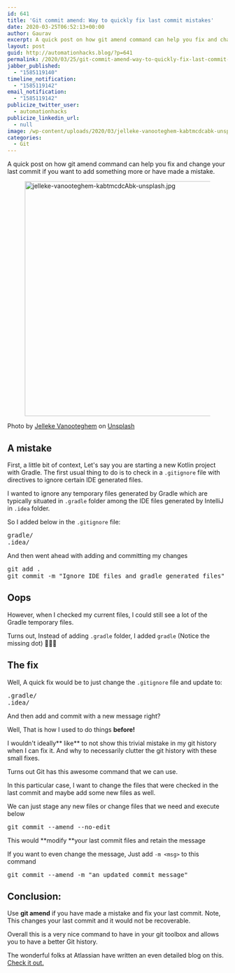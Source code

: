 ```yaml
---
id: 641
title: 'Git commit amend: Way to quickly fix last commit mistakes'
date: 2020-03-25T06:52:13+00:00
author: Gaurav
excerpt: A quick post on how git amend command can help you fix and change your last commit if you want to add something more or have made a mistake.
layout: post
guid: http://automationhacks.blog/?p=641
permalink: /2020/03/25/git-commit-amend-way-to-quickly-fix-last-commit-mistakes/
jabber_published:
  - "1585119140"
timeline_notification:
  - "1585119142"
email_notification:
  - "1585119142"
publicize_twitter_user:
  - automationhacks
publicize_linkedin_url:
  - null
image: /wp-content/uploads/2020/03/jelleke-vanooteghem-kabtmcdcabk-unsplash.jpg
categories:
  - Git
---
```

A quick post on how git amend command can help you fix and change your last commit if you want to add something more or have made a mistake.<figure class="wp-block-image">

<img loading="lazy" width="750" height="536" src="https://i2.wp.com/automationhacks.blog/wp-content/uploads/2020/03/jelleke-vanooteghem-kabtmcdcabk-unsplash.jpg?resize=750%2C536&#038;ssl=1" alt="jelleke-vanooteghem-kabtmcdcAbk-unsplash.jpg" class="wp-image-645" data-recalc-dims="1" /> </figure> 

Photo by&nbsp;[Jelleke Vanooteghem](https://unsplash.com/@ilumire?utm_source=unsplash&utm_medium=referral&utm_content=creditCopyText)&nbsp;on&nbsp;[Unsplash](https://unsplash.com/s/photos/oops?utm_source=unsplash&utm_medium=referral&utm_content=creditCopyText)

## A mistake

First, a little bit of context, Let's say you are starting a new Kotlin project with Gradle. The first usual thing to do is to check in a `.gitignore` file with directives to ignore certain IDE generated files.

I wanted to ignore any temporary files generated by Gradle which are typically situated in `.gradle` folder among the IDE files generated by IntelliJ in `.idea` folder.

So I added below in the `.gitignore` file:

<pre class="wp-block-preformatted">gradle/
.idea/</pre>

And then went ahead with adding and committing my changes

<pre class="wp-block-preformatted">git add .
git commit -m "Ignore IDE files and gradle generated files"</pre>

## Oops

However, when I checked my current files, I could still see a lot of the Gradle temporary files.

Turns out, Instead of adding `.gradle` folder, I added `gradle` (Notice the missing dot) 🤦🏻‍♂️

## The fix

Well, A quick fix would be to just change the `.gitignore` file and update to:

<pre class="wp-block-preformatted">.gradle/
.idea/</pre>

And then add and commit with a new message right?

Well, That is how I used to do things **before!**

I wouldn't ideally**&nbsp;like** to not show this trivial mistake in my git history when I can fix it. And why to necessarily clutter the git history with these small fixes.

Turns out Git has this awesome command that we can use.

In this particular case, I want to change the files that were checked in the last commit and maybe add some new files as well.

We can just stage any new files or change files that we need and execute below

<pre class="wp-block-preformatted">git commit --amend --no-edit</pre>

This would&nbsp;**modify&nbsp;**your last commit files and retain the message

If you want to even change the message, Just add `-m <msg>` to this command

<pre class="wp-block-preformatted">git <span class="hljs-keyword">commit</span> <span class="hljs-comment">--amend -m "an updated commit message"</span></pre>

## Conclusion:

Use **git amend** if you have made a mistake and fix your last commit. Note, This changes your last commit and it would not be recoverable.

Overall this is a very nice command to have in your git toolbox and allows you to have a better Git history.

The wonderful folks at Atlassian have written an even detailed blog on this. [Check it out.](https://www.atlassian.com/git/tutorials/rewriting-history)
